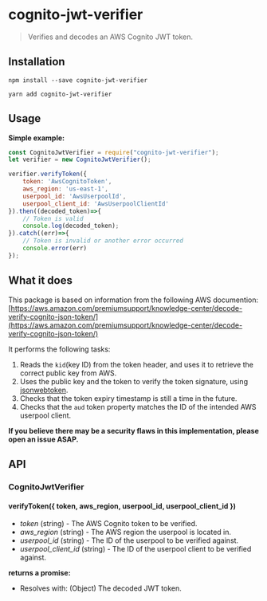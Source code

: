 # cognito-jwt-verifier

> Verifies and decodes an AWS Cognito JWT token.

## Installation

`npm install --save cognito-jwt-verifier`

`yarn add cognito-jwt-verifier`

## Usage

**Simple example:**

```Javascript
const CognitoJwtVerifier = require("cognito-jwt-verifier");
let verifier = new CognitoJwtVerifier();

verifier.verifyToken({
	token: 'AwsCognitoToken',
	aws_region: 'us-east-1',
	userpool_id: 'AwsUserpoolId',
	userpool_client_id: 'AwsUserpoolClientId'
}).then((decoded_token)=>{
	// Token is valid
	console.log(decoded_token);
}).catch((err)=>{
	// Token is invalid or another error occurred
	console.error(err)
});
```

## What it does

This package is based on information from the following AWS documention:
[https://aws.amazon.com/premiumsupport/knowledge-center/decode-verify-cognito-json-token/](https://aws.amazon.com/premiumsupport/knowledge-center/decode-verify-cognito-json-token/)

It performs the following tasks:

1. Reads the `kid`(key ID) from the token header, and uses it to retrieve the correct public key from AWS.
2. Uses the public key and the token to verify the token signature, using [jsonwebtoken](https://www.npmjs.com/package/jsonwebtoken).
3. Checks that the token expiry timestamp is still a time in the future.
4. Checks that the `aud` token property matches the ID of the intended AWS userpool client.

**If you believe there may be a security flaws in this implementation, please open an issue ASAP.**

## API

### CognitoJwtVerifier

#### verifyToken({ token, aws_region, userpool_id, userpool_client_id })

- _token_ (string) - The AWS Cognito token to be verified.
- _aws_region_ (string) - The AWS region the userpool is located in.
- _userpool_id_ (string) - The ID of the userpool to be verified against.
- _userpool_client_id_ (string) - The ID of the userpool client to be verified against.

**returns a promise:**

- Resolves with: (Object) The decoded JWT token.
